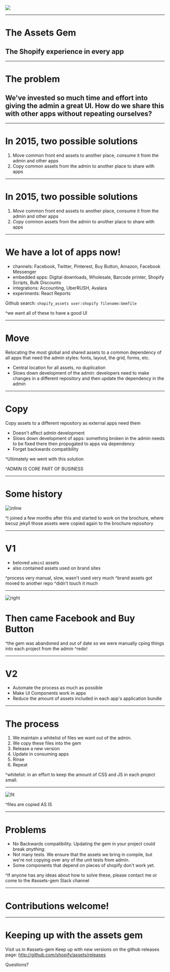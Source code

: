 ![](diamond.gif)

---

# The Assets Gem
## The Shopify experience in every app

---

# The problem
## We've invested so much time and effort into giving the admin a great UI. How do we share this with other apps without repeating ourselves?

---

# In 2015, two possible solutions

1. Move common front end assets to another place, consume it from the admin and other apps
2. Copy common assets from the admin to another place to share with apps

---

# In 2015, two possible solutions

1. _Move_ common front end assets to another place, consume it from the admin and other apps
2. _Copy_ common assets from the admin to another place to share with apps

---

# We have a lot of apps now!

- channels: Facebook, Twitter, Pinterest, Buy Button, Amazon, Facebook Messenger
- embedded apps: Digital downloads, Wholesale, Barcode printer, Shopify Scripts, Bulk Discounts
- integrations: Accounting, UberRUSH, Avalara
- experiments: React Reports

Github search: `shopify_assets user:shopify filename:Gemfile`

^we want all of these to have a good UI

---

# Move

Relocating the most global and shared assets to a common dependency of all apps that need the admin styles: fonts, layout, the grid, forms, etc.

- Central location for all assets, no duplication
- Slows down development of the admin: developers need to make changes in a different repository and then update the dependency in the admin

---

# Copy

Copy assets to a different repository as external apps need them

- Doesn't affect admin development
- Slows down development of apps: something broken in the admin needs to be fixed there then propogated to apps via dependency
- Forget backwards compatibility

^Ultimately we went with this solution

^ADMIN IS CORE PART OF BUSINESS

---

# Some history

![inline](old.png)

^I joined a few months after this and started to work on the brochure, where becuz jekyll those assets were copied again to the brochure repository

---

# V1

- beloved `admin2` assets
- also contained assets used on brand sites

^process very manual, slow, wasn't used very much
^brand assets got moved to another repo
^didn't touch it much

---

![right](zuck.jpg)

# Then came Facebook and Buy Button

^the gem was abandoned and out of date so we were manually cping things into each project from the admin
^redo!

---

# V2

- Automate the process as much as possible
- Make UI Components work in apps
- Reduce the amount of assets included in each app's application bundle

---

# The process

1. We maintain a whitelist of files we want out of the admin.
2. We copy these files into the gem
3. Release a new version
4. Update in consuming apps
5. Rinse
6. Repeat

^whitelist: in an effort to keep the amount of CSS and JS in each project small.

---

![fit](whitelist.png)

^files are copied AS IS

---

# Problems

- No Backwards compatibility. Updating the gem in your project could break _anything_.
- Not many tests. We ensure that the assets we bring in compile, but we're not copying over any of the unit tests from admin.
- Some components that depend on pieces of shopify don't work yet.

^If anyone has any ideas about how to solve these, please contact me or come to the #assets-gem Slack channel

---

# Contributions welcome!

---

# Keeping up with the assets gem

Visit us in #assets-gem
Keep up with new versions on the github releases page: http://github.com/shopify/assets/releases

Questions?

